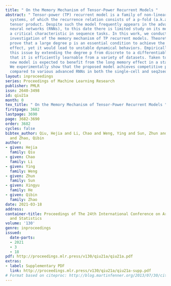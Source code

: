 ```yaml
---
title: " On the Memory Mechanism of Tensor-Power Recurrent Models "
abstract: " Tensor-power (TP) recurrent model is a family of non-linear dynamical
  systems, of which the recurrence relation consists of a p-fold (a.k.a., degree-p)
  tensor product. Despite such the model frequently appears in the advanced recurrent
  neural networks (RNNs), to this date there is limited study on its memory property,
  a critical characteristic in sequence tasks. In this work, we conduct a thorough
  investigation of the memory mechanism of TP recurrent models. Theoretically, we
  prove that a large degree p is an essential condition to achieve the long memory
  effect, yet it would lead to unstable dynamical behaviors. Empirically, we tackle
  this issue by extending the degree p from discrete to a differentiable domain, such
  that it is efficiently learnable from a variety of datasets. Taken together, the
  new model is expected to benefit from the long memory effect in a stable manner.
  We experimentally show that the proposed model achieves competitive performance
  compared to various advanced RNNs in both the single-cell and seq2seq architectures. "
layout: inproceedings
series: Proceedings of Machine Learning Research
publisher: PMLR
issn: 2640-3498
id: qiu21a
month: 0
tex_title: " On the Memory Mechanism of Tensor-Power Recurrent Models "
firstpage: 3682
lastpage: 3690
page: 3682-3690
order: 3682
cycles: false
bibtex_author: Qiu, Hejia and Li, Chao and Weng, Ying and Sun, Zhun and He, Xingyu
  and Zhao, Qibin
author:
- given: Hejia
  family: Qiu
- given: Chao
  family: Li
- given: Ying
  family: Weng
- given: Zhun
  family: Sun
- given: Xingyu
  family: He
- given: Qibin
  family: Zhao
date: 2021-03-18
address: 
container-title: Proceedings of The 24th International Conference on Artificial Intelligence
  and Statistics
volume: '130'
genre: inproceedings
issued:
  date-parts:
  - 2021
  - 3
  - 18
pdf: http://proceedings.mlr.press/v130/qiu21a/qiu21a.pdf
extras:
- label: Supplementary PDF
  link: http://proceedings.mlr.press/v130/qiu21a/qiu21a-supp.pdf
# Format based on citeproc: http://blog.martinfenner.org/2013/07/30/citeproc-yaml-for-bibliographies/
---
```

